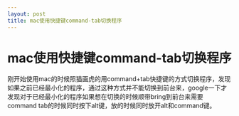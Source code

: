 ```yaml
---
layout: post
title: mac使用快捷键command-tab切换程序
---
```

    
# mac使用快捷键command-tab切换程序

刚开始使用mac的时候照猫画虎的用command+tab快捷键的方式切换程序，发现如果之前已经最小化的程序，通过这种方式并不能切换到前台来，google一下才发现对于已经最小化的程序如果想在切换的时候顺带bring到前台来需要command tab的时候同时按下alt键，放的时候同时放开alt和command键。